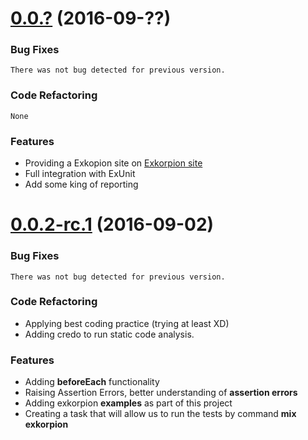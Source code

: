 <a name="0.0.?"></a>
# [0.0.?](https://github.com/wesovilabs/exkorpion/compare/0.0.2-rc.1...0.0.2) (2016-09-??)
### Bug Fixes
	There was not bug detected for previous version.

### Code Refactoring
	None


### Features
- Providing a Exkopion site on [Exkorpion site](http://www.wesovilabs.com/exkorpion)
- Full integration with ExUnit
- Add some king of reporting


<a name="0.0.1-rc.2"></a>
# [0.0.2-rc.1](https://github.com/wesovilabs/exkorpion/compare/0.0.1...0.0.2-rc.1) (2016-09-02)


### Bug Fixes
	There was not bug detected for previous version.

### Code Refactoring
- Applying best coding practice (trying at least XD)
- Adding credo to run static code analysis.


### Features
- Adding **beforeEach** functionality
- Raising Assertion Errors, better understanding of **assertion errors**
- Adding exkorpion **examples** as part of this project
- Creating a task that will allow us to run the tests by command **mix exkorpion**